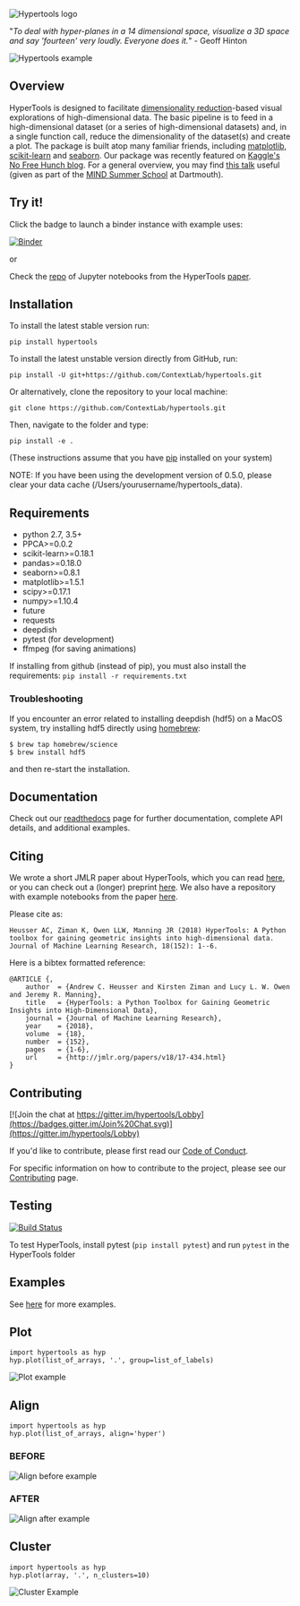 ![Hypertools logo](images/hypercube.png)


"_To deal with hyper-planes in a 14 dimensional space, visualize a 3D space and say 'fourteen' very loudly.  Everyone does it._" - Geoff Hinton


![Hypertools example](images/hypertools.gif)

## Overview

HyperTools is designed to facilitate
[dimensionality reduction](https://en.wikipedia.org/wiki/Dimensionality_reduction)-based
visual explorations of high-dimensional data.  The basic pipeline is
to feed in a high-dimensional dataset (or a series of high-dimensional
datasets) and, in a single function call, reduce the dimensionality of
the dataset(s) and create a plot.  The package is built atop many
familiar friends, including [matplotlib](https://matplotlib.org/),
[scikit-learn](http://scikit-learn.org/) and
[seaborn](https://seaborn.pydata.org/).  Our package was recently
featured on
[Kaggle's No Free Hunch blog](http://blog.kaggle.com/2017/04/10/exploring-the-structure-of-high-dimensional-data-with-hypertools-in-kaggle-kernels/).  For a general overview, you may find [this talk](https://www.youtube.com/watch?v=hb_ER9RGtOM) useful (given as part of the [MIND Summer School](https://summer-mind.github.io) at Dartmouth).

## Try it!

Click the badge to launch a binder instance with example uses:

[![Binder](http://mybinder.org/badge.svg)](http://mybinder.org:/repo/contextlab/hypertools-paper-notebooks)

or

Check the [repo](https://github.com/ContextLab/hypertools-paper-notebooks) of Jupyter notebooks from the HyperTools [paper](https://arxiv.org/abs/1701.08290).

## Installation

To install the latest stable version run:

`pip install hypertools`

To install the latest unstable version directly from GitHub, run:

`pip install -U git+https://github.com/ContextLab/hypertools.git`

Or alternatively, clone the repository to your local machine:

`git clone https://github.com/ContextLab/hypertools.git`

Then, navigate to the folder and type:

`pip install -e .`

(These instructions assume that you have [pip](https://pip.pypa.io/en/stable/installing/) installed on your system)

NOTE: If you have been using the development version of 0.5.0, please clear your
data cache (/Users/yourusername/hypertools_data).

## Requirements

+ python 2.7, 3.5+
+ PPCA>=0.0.2
+ scikit-learn>=0.18.1
+ pandas>=0.18.0
+ seaborn>=0.8.1
+ matplotlib>=1.5.1
+ scipy>=0.17.1
+ numpy>=1.10.4
+ future
+ requests
+ deepdish
+ pytest (for development)
+ ffmpeg (for saving animations)

If installing from github (instead of pip), you must also install the requirements:
`pip install -r requirements.txt`

### Troubleshooting

If you encounter an error related to installing deepdish (hdf5) on a MacOS system, try installing hdf5 directly using [homebrew](https://brew.sh/):
```
$ brew tap homebrew/science
$ brew install hdf5
```
and then re-start the installation.

## Documentation

Check out our [readthedocs](http://hypertools.readthedocs.io/en/latest/) page for further documentation, complete API details, and additional examples.

## Citing

We wrote a short JMLR paper about HyperTools, which you can read [here](http://jmlr.org/papers/v18/17-434.html), or you can check out a (longer) preprint [here](https://arxiv.org/abs/1701.08290). We also have a repository with example notebooks from the paper [here](https://github.com/ContextLab/hypertools-paper-notebooks).

Please cite as:

`Heusser AC, Ziman K, Owen LLW, Manning JR (2018) HyperTools: A Python toolbox for gaining geometric insights into high-dimensional data.  Journal of Machine Learning Research, 18(152): 1--6.`

Here is a bibtex formatted reference:

```
@ARTICLE {,
    author  = {Andrew C. Heusser and Kirsten Ziman and Lucy L. W. Owen and Jeremy R. Manning},    
    title   = {HyperTools: a Python Toolbox for Gaining Geometric Insights into High-Dimensional Data},    
    journal = {Journal of Machine Learning Research},
    year    = {2018},
    volume  = {18},	
    number  = {152},	
    pages   = {1-6},	
    url     = {http://jmlr.org/papers/v18/17-434.html}	
}
```

## Contributing

[![Join the chat at https://gitter.im/hypertools/Lobby](https://badges.gitter.im/Join%20Chat.svg)](https://gitter.im/hypertools/Lobby)

If you'd like to contribute, please first read our [Code of Conduct](https://www.mozilla.org/en-US/about/governance/policies/participation/).

For specific information on how to contribute to the project, please see our [Contributing](https://github.com/ContextLab/hypertools/blob/master/CONTRIBUTING.md) page.
## Testing

[![Build Status](https://travis-ci.org/ContextLab/hypertools.svg?branch=master)](https://travis-ci.org/ContextLab/hypertools)


To test HyperTools, install pytest (`pip install pytest`) and run `pytest` in the HyperTools folder

## Examples

See [here](http://hypertools.readthedocs.io/en/latest/auto_examples/index.html) for more examples.

## Plot

```
import hypertools as hyp
hyp.plot(list_of_arrays, '.', group=list_of_labels)
```

![Plot example](images/plot.gif)

## Align

```
import hypertools as hyp
hyp.plot(list_of_arrays, align='hyper')
```

### BEFORE

![Align before example](images/align_before.gif)

### AFTER</center>

![Align after example](images/align_after.gif)


## Cluster

```
import hypertools as hyp
hyp.plot(array, '.', n_clusters=10)
```

![Cluster Example](images/cluster_example.png)
